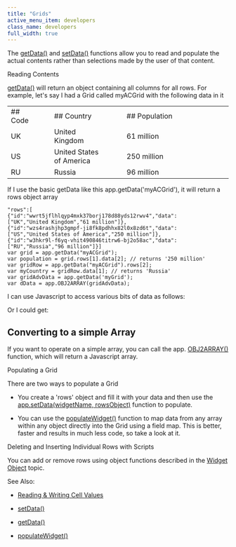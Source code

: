 ```yaml
---
title: "Grids"
active_menu_item: developers
class_name: developers
full_width: true
---
```



The [getData()](../../../../client-api/widget-data-state-manipulation/getdata.htm) and [setData()](../../../../client-api/widget-data-state-manipulation/setdata.htm) functions allow you to read and populate the actual contents rather than selections made by the user of that content.

Reading Contents

[getData()](../../../../client-api/widget-data-state-manipulation/getdata.htm) will return an object containing all columns for all rows. For example, let's say I had a Grid called myACGrid with the following data in it

<table>
<tr>
<td width="75">
## Code

</td>
<td width="22">
</td>
<td width="183">
## Country

</td>
<td width="27">
</td>
<td width="394">
## Population

</td>
</tr>
<tr>
<td width="75">
UK

</td>
<td width="22">
</td>
<td width="183">
United Kingdom

</td>
<td width="27">
</td>
<td width="394">
61 million

</td>
</tr>
<tr>
<td width="75">
US

</td>
<td width="22">
</td>
<td width="183">
United States of America

</td>
<td width="27">
</td>
<td width="394">
250 million

</td>
</tr>
<tr>
<td width="75">
RU

</td>
<td width="22">
</td>
<td width="183">
Russia

</td>
<td width="27">
</td>
<td width="394">
96 million

</td>
</tr>
</table>

If I use the basic getData like this app.getData('myACGrid'), it will return a rows object array

    "rows":[
    {"id":"wwrt5jflhlqyp4mxk37borj178d88yds12rwv4","data":["UK","United Kingdom","61 million"]},
    {"id":"wzs4rashjhp3gmpf-ji8fk8pdhhx82l0x8zd6t","data":["US","United States of America","250 million"]},
    {"id":"w3hkr9l-f6yq-vhit490846titrw6-bj2o58ac","data":["RU","Russia","96 million"]}]
    var grid = app.getData("myACGrid");
    var population = grid.rows[1].data[2]; // returns '250 million'
    var gridRow = app.getData("myACGrid").rows[2];
    var myCountry = gridRow.data[1]; // returns 'Russia'
    var gridAdvData = app.getData('myGrid');
    var dData = app.OBJ2ARRAY(gridAdvData);
   

I can use Javascript to access various bits of data as follows:

Or I could get:

## Converting to a simple Array

If you want to operate on a simple array, you can call the app. [OBJ2ARRAY()](../../../../client-api/conversion-functions/advancedtoarray.htm) function, which will return a Javascript array.

Populating a Grid

There are two ways to populate a Grid

 - You create a 'rows' object and fill it with your data and then use the [app.setData(widgetName, rowsObject)](../../../../client-api/widget-data-state-manipulation/setdata.htm) function to populate.

 - You can use the [populateWidget()](../../../../client-api/widget-data-state-manipulation/populatewidget()/index.htm) function to map data from any array within any object directly into the Grid using a field map. This is better, faster and results in much less code, so take a look at it.

Deleting and Inserting Individual Rows with Scripts

You can add or remove rows using object functions described in the [Widget Object](../../../../client-api/objects-titbits/widget-object.htm) topic.

See Also:

 - [Reading & Writing Cell Values](../widget-values-reading-writing-user-entered-data/grids--repeater-containers.htm)

 - [setData()](../../../../client-api/widget-data-state-manipulation/setdata.htm)

 - [getData()](../../../../client-api/widget-data-state-manipulation/getdata.htm)

 - [populateWidget()](../../../../client-api/widget-data-state-manipulation/populatewidget()/index.htm)


